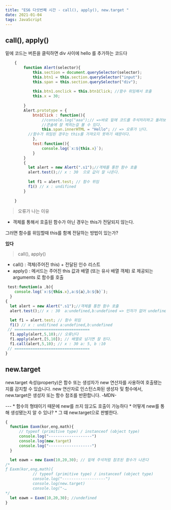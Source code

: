 ```yaml
---
title: "ES6 다섯번째 시간 - call(), apply(), new.target "
date: 2021-01-04
tags: JavaScript
---
```

## call(), apply()

<p>
  밑에 코드는 버튼을 클릭하면 div 사이에 hello 를 추가하는 코드다
</p>

```js
    {
        function Alert(selector){
            this.section = document.querySelector(selector);
            this.btn1 = this.section.querySelector("input");
            this.span = this.section.querySelector("div");
        
            this.btn1.onclick = this.btn1Click; //함수 위임해서 호출
            this.x = 30;
                
        }
        Alert.prototype = {
            btn1Click : function(){
                //console.log("aaa");// =>바로 밑에 코드를 주석처리하고 돌려보면 
                //콘솔에 잘 찍히는걸 볼 수 있다.
                this.span.innerHTML = "Hello"; // => 오류가 난다.
          //함수가 위임된 경우는 this를 가져오지 못하기 때문이다.
            },
            test:function(){
                console.log(`x:${this.x}`);
            }
        }
        {
          let alert = new Alert(".s1");//객체를 통한 함수 호출
          alert.test();// x : 30  으로 값이 잘 나온다.
          
          let f1 = alert.test; // 함수 위임
          f1() // x : undifined
        }
        
    }
```
>오류가 나는 이유
* 객체를 통해서 호출된 함수가 아닌 경우는 this가 전달되지 않는다.
<p>
  그러면 함수를 위임할때 this를 함꼐 전달하는 방법이 있는가?
  
  **있다**
</p>

>call(), apply() 

* call() : 객체(주어진 this) + 전달된 인수 리스트
* apply() : 메서드는 주어진 this 값과 배열 (또는 유사 배열 객체) 로 제공되는 arguments 로 함수를 호출

```js
 test:function(a ,b){
    console.log(`x:${this.x},a:${a},b:${b}`);
  }
{
  let alert = new Alert(".s1");//객체를 통한 함수 호출
  alert.test();// x : 30  a:undefined,b:undefined => 인자가 없어 undefined

  let f1 = alert.test; // 함수 위임
  f1() // x : undifined a:undefined,b:undefined
 // =================================
  f1.apply(alert,5,10);// 오류난다
  f1.apply(alert,[5,10]); // 배열로 넘기면 잘 된다.
  f1.call(alert,5,10); // x : 30 a: 5, b :10
 // =================================
}
```

## new.target
<p>
new.target 속성(property)은 함수 또는 생성자가 new 연산자를 사용하여 호출됐는지를 감지할 수 있습니다. 
new 연산자로 인스턴스화된 생성자 및 함수에서, new.target은 생성자 또는 함수 참조를 반환합니다. 
  -MDN-
</p>
---
* 함수의 형태이기 때문에 new를 쓰지 않고도 호출이 가능하다
* 어떻게 new를 통해 생성됐는지 알 수 있나?
* 그 떄 new.target으로 판별한다.  

```js
{
  function Eaxm(kor,eng,math){
      // typeof (primitive type) / instanceof (object type)
      console.log("-------------------")
      console.log(new.target)
      console.log("-------------------")
  }

  let eawm = new Eaxm(10,20,30); // 밑에 주석처럼 참조된 함수가 나온다
/*
ƒ Eaxm(kor,eng,math){
            // typeof (primitive type) / instanceof (object type)
            console.log("-------------------")
            console.log(new.target)
            console.log("-…
*/
  let eawm = Eaxm(10,20,30); //undefined
}
```
